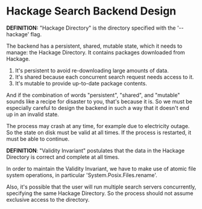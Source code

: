 # Hackage Search Backend Design

**DEFINITION:**
  "Hackage Directory" is the directory specified with the '--hackage' flag.

The backend has a persistent, shared, mutable state, which it needs to manage:
the Hackage Directory. It contains packages downloaded from Hackage.

1. It's persistent to avoid re-downloading large amounts of data.
2. It's shared because each concurrent search request needs access to it.
3. It's mutable to provide up-to-date package contents.

And if the combination of words "persistent", "shared", and "mutable" sounds
like a recipe for disaster to you, that's because it is. So we must be
especially careful to design the backend in such a way that it doesn't end up
in an invalid state.

The process may crash at any time, for example due to electricity outage. So
the state on disk must be valid at all times. If the process is restarted, it
must be able to continue.

**DEFINITION**:
  "Validity Invariant" postulates that the data in the Hackage Directory is
  correct and complete at all times.

In order to maintain the Validity Invariant, we have to make use of atomic file
system operations, in particular 'System.Posix.Files.rename'.

Also, it's possible that the user will run multiple search servers
concurrently, specifying the same Hackage Directory. So the process should not
assume exclusive access to the directory.

